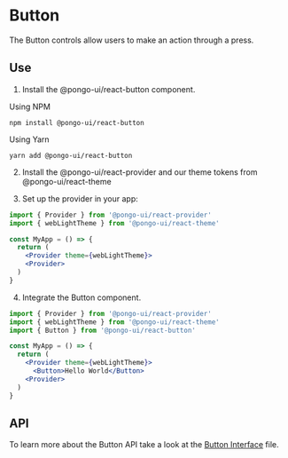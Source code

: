 # Button

The Button controls allow users to make an action through a press.

## Use

1. Install the @pongo-ui/react-button component.

Using NPM

```
npm install @pongo-ui/react-button
```

Using Yarn

```
yarn add @pongo-ui/react-button
```

2. Install the @pongo-ui/react-provider and our theme tokens from @pongo-ui/react-theme

3. Set up the provider in your app:

```jsx
import { Provider } from '@pongo-ui/react-provider'
import { webLightTheme } from '@pongo-ui/react-theme'

const MyApp = () => {
  return (
    <Provider theme={webLightTheme}>
    <Provider>
  )
}
```

4. Integrate the Button component.

```jsx
import { Provider } from '@pongo-ui/react-provider'
import { webLightTheme } from '@pongo-ui/react-theme'
import { Button } from '@pongo-ui/react-button'

const MyApp = () => {
  return (
    <Provider theme={webLightTheme}>
      <Button>Hello World</Button>
    <Provider>
  )
}
```

## API

To learn more about the Button API take a look at the [Button Interface](src/components/Button/Button.types.ts) file.
